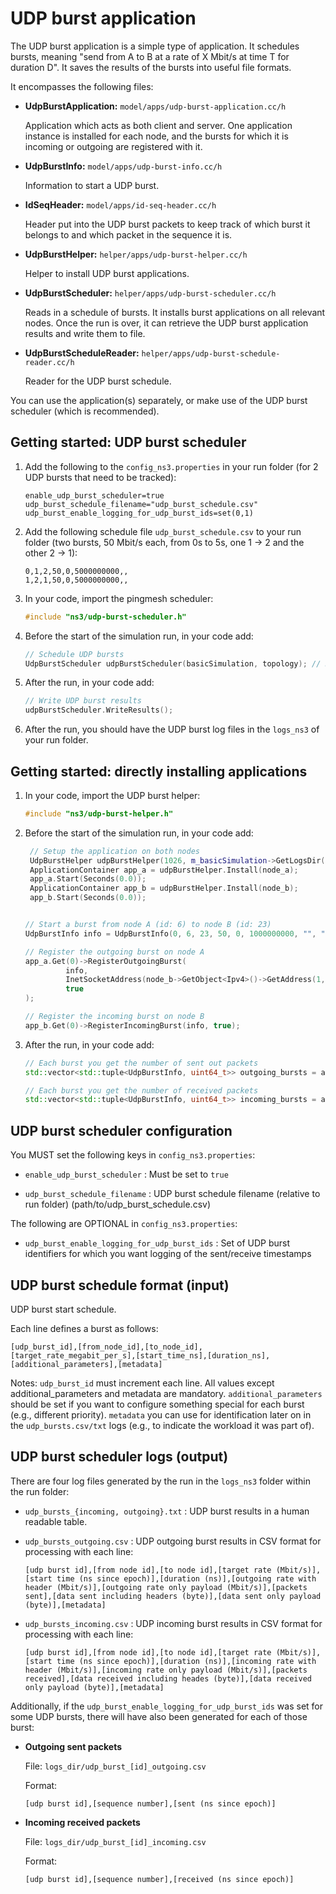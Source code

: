 # UDP burst application

The UDP burst application is a simple type of application.
It schedules bursts, meaning "send from A to B at a rate of
X Mbit/s at time T for duration D". It saves the results of
the bursts into useful file formats.

It encompasses the following files:

* **UdpBurstApplication:** `model/apps/udp-burst-application.cc/h` 

  Application which acts as both client and server. One application
  instance is installed for each node, and the bursts for which it is
  incoming or outgoing are registered with it.
  
* **UdpBurstInfo:** `model/apps/udp-burst-info.cc/h`

  Information to start a UDP burst.
  
* **IdSeqHeader:** `model/apps/id-seq-header.cc/h`

  Header put into the UDP burst packets to keep track of which burst
  it belongs to and which packet in the sequence it is.
  
* **UdpBurstHelper:** `helper/apps/udp-burst-helper.cc/h`

  Helper to install UDP burst applications.
  
* **UdpBurstScheduler:** `helper/apps/udp-burst-scheduler.cc/h`
  
  Reads in a schedule of bursts. It installs burst applications on
  all relevant nodes. Once the run is over, it can retrieve the UDP
  burst application results and write them to file. 
  
* **UdpBurstScheduleReader:** `helper/apps/udp-burst-schedule-reader.cc/h`
  
  Reader for the UDP burst schedule.

You can use the application(s) separately, or make use of the UDP burst
scheduler (which is recommended).


## Getting started: UDP burst scheduler

1. Add the following to the `config_ns3.properties` in your run folder (for 2
   UDP bursts that need to be tracked):

   ```
   enable_udp_burst_scheduler=true
   udp_burst_schedule_filename="udp_burst_schedule.csv"
   udp_burst_enable_logging_for_udp_burst_ids=set(0,1)
   ```

2. Add the following schedule file `udp_burst_schedule.csv` to your run folder
   (two bursts, 50 Mbit/s each, from 0s to 5s, one 1 -> 2 and the other 2 -> 1):

   ```
   0,1,2,50,0,5000000000,,
   1,2,1,50,0,5000000000,,
   ```

3. In your code, import the pingmesh scheduler:

   ```c++
   #include "ns3/udp-burst-scheduler.h"
   ```

3. Before the start of the simulation run, in your code add:

    ```c++
    // Schedule UDP bursts
    UdpBurstScheduler udpBurstScheduler(basicSimulation, topology); // Requires enable_udp_burst_scheduler=true
    ```
   
4. After the run, in your code add:

    ```c++
    // Write UDP burst results
    udpBurstScheduler.WriteResults();
    ```

5. After the run, you should have the UDP burst log files in the `logs_ns3` of your run folder.


## Getting started: directly installing applications

1. In your code, import the UDP burst helper:

   ```c++
   #include "ns3/udp-burst-helper.h"
   ```
   
2. Before the start of the simulation run, in your code add:

   ```c++
    // Setup the application on both nodes
    UdpBurstHelper udpBurstHelper(1026, m_basicSimulation->GetLogsDir());
    ApplicationContainer app_a = udpBurstHelper.Install(node_a);
    app_a.Start(Seconds(0.0));
    ApplicationContainer app_b = udpBurstHelper.Install(node_b);
    app_b.Start(Seconds(0.0));
   
   
   // Start a burst from node A (id: 6) to node B (id: 23)
   UdpBurstInfo info = UdpBurstInfo(0, 6, 23, 50, 0, 1000000000, "", "");
   
   // Register the outgoing burst on node A
   app_a.Get(0)->RegisterOutgoingBurst(
            info,
            InetSocketAddress(node_b->GetObject<Ipv4>()->GetAddress(1,0).GetLocal(), 1026),
            true   
   );
   
   // Register the incoming burst on node B
   app_b.Get(0)->RegisterIncomingBurst(info, true);
   ```

3. After the run, in your code add:

   ```c++
   // Each burst you get the number of sent out packets
   std::vector<std::tuple<UdpBurstInfo, uint64_t>> outgoing_bursts = app_a.Get(0)->GetOutgoingBurstsInformation();
   
   // Each burst you get the number of received packets
   std::vector<std::tuple<UdpBurstInfo, uint64_t>> incoming_bursts = app_b.Get(0)->GetIncomingBurstsInformation();
   ```


## UDP burst scheduler configuration

You MUST set the following keys in `config_ns3.properties`:

* `enable_udp_burst_scheduler` :
  Must be set to `true`

* `udp_burst_schedule_filename` :
  UDP burst schedule filename (relative to run folder) (path/to/udp_burst_schedule.csv)

The following are OPTIONAL in `config_ns3.properties`:

* `udp_burst_enable_logging_for_udp_burst_ids` :
  Set of UDP burst identifiers for which you want logging of the sent/receive timestamps

## UDP burst schedule format (input)

UDP burst start schedule. 

Each line defines a burst as follows:

```
[udp_burst_id],[from_node_id],[to_node_id],[target_rate_megabit_per_s],[start_time_ns],[duration_ns],[additional_parameters],[metadata]
```

Notes: `udp_burst_id` must increment each line. All values except additional_parameters
and metadata are mandatory. `additional_parameters` should be set if you want to configure
something special for each burst (e.g., different priority). `metadata` you can use for
identification later on in the `udp_bursts.csv/txt` logs (e.g., to indicate the workload
it was part of).

## UDP burst scheduler logs (output)

There are four log files generated by the run in the `logs_ns3` folder within the run folder:

* `udp_bursts_{incoming, outgoing}.txt` : UDP burst results in a human readable table.
* `udp_bursts_outgoing.csv` : UDP outgoing burst results in CSV format for processing with each line:

   ```
   [udp burst id],[from node id],[to node id],[target rate (Mbit/s)],[start time (ns since epoch)],[duration (ns)],[outgoing rate with header (Mbit/s)],[outgoing rate only payload (Mbit/s)],[packets sent],[data sent including headers (byte)],[data sent only payload (byte)],[metadata]
   ```
  
* `udp_bursts_incoming.csv` : UDP incoming burst results in CSV format for processing with each line:

   ```
   [udp burst id],[from node id],[to node id],[target rate (Mbit/s)],[start time (ns since epoch)],[duration (ns)],[incoming rate with header (Mbit/s)],[incoming rate only payload (Mbit/s)],[packets received],[data received including heades (byte)],[data received only payload (byte)],[metadata]
   ```
  
Additionally, if the `udp_burst_enable_logging_for_udp_burst_ids` was set for some UDP bursts,
there will have also been generated for each of those burst:

 * **Outgoing sent packets**
 
   File: `logs_dir/udp_burst_[id]_outgoing.csv`
 
   Format:
   ```
   [udp burst id],[sequence number],[sent (ns since epoch)]
   ```
   
 * **Incoming received packets**
 
   File: `logs_dir/udp_burst_[id]_incoming.csv`
 
   Format:
   ```
   [udp burst id],[sequence number],[received (ns since epoch)]
   ```

